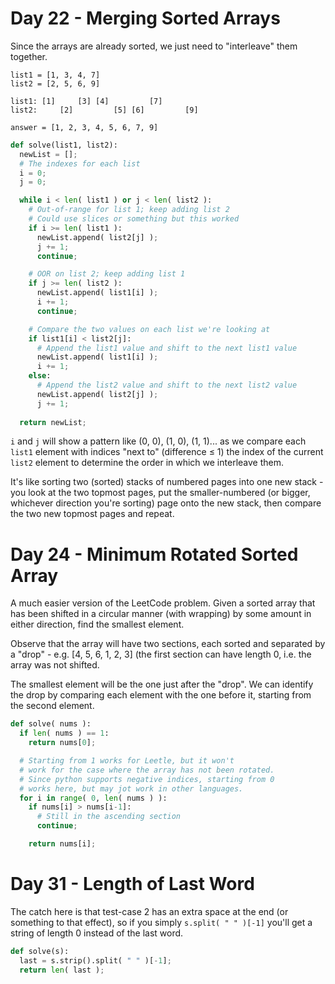 # Day 22 - Merging Sorted Arrays

Since the arrays are already sorted, we just need to "interleave" them together.

```
list1 = [1, 3, 4, 7]
list2 = [2, 5, 6, 9]

list1: [1]     [3] [4]         [7]
list2:     [2]         [5] [6]         [9]

answer = [1, 2, 3, 4, 5, 6, 7, 9]
```

```python
def solve(list1, list2):
  newList = [];
  # The indexes for each list
  i = 0;
  j = 0;

  while i < len( list1 ) or j < len( list2 ):
    # Out-of-range for list 1; keep adding list 2
    # Could use slices or something but this worked
    if i >= len( list1 ):
      newList.append( list2[j] );
      j += 1;
      continue;

    # OOR on list 2; keep adding list 1
    if j >= len( list2 ):
      newList.append( list1[i] );
      i += 1;
      continue;

    # Compare the two values on each list we're looking at
    if list1[i] < list2[j]:
      # Append the list1 value and shift to the next list1 value
      newList.append( list1[i] );
      i += 1;
    else:
      # Append the list2 value and shift to the next list2 value
      newList.append( list2[j] );
      j += 1;
    
  return newList;
```

`i` and `j` will show a pattern like (0, 0), (1, 0), (1, 1)... as we compare each `list1` element with indices "next to" (difference ≤ 1) the index of the current `list2` element to determine the order in which we interleave them.

It's like sorting two (sorted) stacks of numbered pages into one new stack - you look at the two topmost pages, put the smaller-numbered (or bigger, whichever direction you're sorting) page onto the new stack, then compare the two new topmost pages and repeat.


# Day 24 - Minimum Rotated Sorted Array

A much easier version of the LeetCode problem. Given a sorted array that has been shifted in a circular manner (with wrapping) by some amount in either direction, find the smallest element.

Observe that the array will have two sections, each sorted and separated by a "drop" - e.g. [4, 5, 6, 1, 2, 3] (the first section can have length 0, i.e. the array was not shifted.

The smallest element will be the one just after the "drop". We can identify the drop by comparing each element with the one before it, starting from the second element.

```python
def solve( nums ):
  if len( nums ) == 1:
    return nums[0];

  # Starting from 1 works for Leetle, but it won't
  # work for the case where the array has not been rotated.
  # Since python supports negative indices, starting from 0
  # works here, but may jot work in other languages.
  for i in range( 0, len( nums ) ):
    if nums[i] > nums[i-1]:
      # Still in the ascending section
      continue;

    return nums[i];
```

# Day 31 - Length of Last Word

The catch here is that test-case 2 has an extra space at the end (or something to that effect), so if you simply `s.split( " " )[-1]` you'll get a string of length 0 instead of the last word.

```python
def solve(s):
  last = s.strip().split( " " )[-1];
  return len( last );
```
